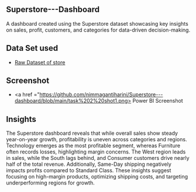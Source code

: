 ## Superstore---Dashboard
A dashboard created using the Superstore dataset showcasing key insights on sales, profit, customers, and categories for data-driven decision-making.
## Data Set used
- <a href="https://github.com/nimmagantiharini/Superstore---dashboard/blob/main/excel%20file.csv"> Raw Dataset of store</a>
## Screenshot
- <a href ="https://github.com/nimmagantiharini/Superstore---dashboard/blob/main/task%202%20shot1.png> Power BI Screenshot</a>
## Insights
The Superstore dashboard reveals that while overall sales show steady year-on-year growth, profitability is uneven across categories and regions. Technology emerges as the most profitable segment, whereas Furniture often records losses, highlighting margin concerns. The West region leads in sales, while the South lags behind, and Consumer customers drive nearly half of the total revenue. Additionally, Same-Day shipping negatively impacts profits compared to Standard Class. These insights suggest focusing on high-margin products, optimizing shipping costs, and targeting underperforming regions for growth.
